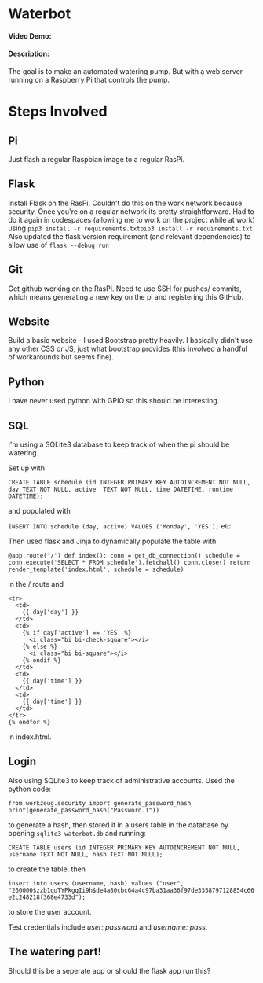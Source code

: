 # Waterbot
#### Video Demo:  <URL HERE>
#### Description:
The goal is to make an automated watering pump. But with a web server running on a Raspberry Pi that controls the pump. 


# Steps Involved
## Pi
  Just flash a regular Raspbian image to a regular RasPi.
## Flask
  Install Flask on the RasPi. Couldn't do this on the work network because security. Once you're on a regular network its pretty straightforward.
  Had to do it again in codespaces (allowing me to work on the project while at work) using 
  `pip3 install -r requirements.txtpip3 install -r requirements.txt`
  Also updated the flask version requirement (and relevant dependencies) to allow use of `flask --debug run`
  
## Git
  Get github working on the RasPi. Need to use SSH for pushes/ commits, which means generating a new key on the pi and registering this GitHub. 
## Website
  Build a basic website - I used Bootstrap pretty heavily. I basically didn't use any other CSS or JS, just what bootstrap provides (this involved a handful of workarounds but seems fine).
## Python
  I have never used python with GPIO so this should be interesting.
## SQL
  I'm using a SQLite3 database to keep track of when the pi should be watering. 

  Set up with 

  `CREATE TABLE schedule (id INTEGER PRIMARY KEY AUTOINCREMENT NOT NULL, day TEXT NOT NULL, active  TEXT NOT NULL, time DATETIME, runtime DATETIME);` 

  and populated with 

  `INSERT INTO schedule (day, active) VALUES ('Monday', 'YES');` 
  etc. 

Then used flask and Jinja to dynamically populate the table with 

`@app.route('/')
def index():
    conn = get_db_connection()
    schedule = conn.execute('SELECT * FROM schedule').fetchall()
    conn.close()
    return render_template('index.html', schedule = schedule)`

in the / route and 

```{% for day in schedule %}
<tr>
  <td>
    {{ day['day'] }}
  </td>
  <td>
    {% if day['active'] == 'YES' %}
      <i class="bi bi-check-square"></i>
    {% else %}
      <i class="bi bi-square"></i>
    {% endif %}
  </td>
  <td>
    {{ day['time'] }}
  </td>
  <td>
    {{ day['time'] }}
  </td>
</tr>
{% endfor %}
```  
in index.html.

## Login
  Also using SQLite3 to keep track of administrative accounts. 
  Used the python code:
  
`from werkzeug.security import generate_password_hash
print(generate_password_hash("Password.1"))`

to generate a hash, then stored it in a users table in the database by opening `sqlite3 waterbot.db` and running:

`CREATE TABLE users (id INTEGER PRIMARY KEY AUTOINCREMENT NOT NULL, username TEXT NOT NULL, hash TEXT NOT NULL);`

to create the table, then

`insert into users (username, hash) values ("user", "260000$zzb1quTYPkgqIi9h$de4a80cbc64a4c97ba31aa36f97de3358797128854c66e2c248218f368e4733d");`

to store the user account. 

Test credentials include *user: password* and *username: pass*.

## The watering part!

Should this be a seperate app or should the flask app run this?